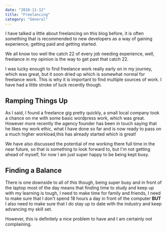 ```yaml
---
date: "2018-11-12"
title: "Freelancing"
category: "General"
---
```

I have talked a little about freelancing on this blog before, it is often something that is recommended to new developers as a way of gaining experience, getting paid and getting started.

We all know too well the catch 22 of every job needing experience, well, freelance in my opinion is the way to get past that catch 22.

I was lucky enough to find freelance work really early on in my journey, which was great, but it soon dried up which is somewhat normal for freelance work. This is why it is important to find multiple sources of work. I have had a little stroke of luck recently though.

## Ramping Things Up

As I said, I found a freelance gig pretty quickly, a small local company took a chance on me with some basic wordpress work, which was great. However more recently the agency founder has been in touch saying that he likes my work ethic, what I have done so far and is now ready to pass on a much higher workload,this has already started which is great!

We have also discussed the potential of me working there full time in the near future, so that is something to look forward to, but I'm not getting ahead of myself, for now I am just super happy to be being kept busy.

## Finding a Balance

There is one downside to all of this though, being super busy and in front of the laptop most of the day means that finding time to study and keep up with my learning is tough, I need to make time for family and friends, I need to make sure that I don't spend 18 hours a day in front of the computer **BUT** I also need to make sure that I do stay up to date with the industry and keep advancing my skill set.

However, this is definitely a nice problem to have and I am certainly not complaining.

